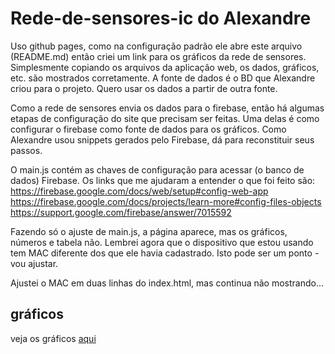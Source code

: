 # Rede-de-sensores-ic do Alexandre 
[comment]: # (This actually is the most platform independent comment)
[comment]: # (https://stackoverflow.com/questions/4823468/comments-in-markdown)

[comment]: # (https://stackoverflow.com/questions/7653483/github-relative-link-in-markdown-file)
Uso github pages, como na configuração padrão ele abre este arquivo (README.md) então criei um link para os gráficos da rede de sensores.
   Simplesmente copiando os arquivos da aplicação web, os dados, gráficos, etc. são mostrados corretamente. A fonte de dados é o 
BD que Alexandre criou para o projeto. Quero usar os dados a partir de outra fonte.

Como a rede de sensores envia os dados para o firebase, então há algumas etapas de configuração do site que precisam ser feitas.
Uma delas é como configurar o firebase como fonte de dados para os gráficos. Como Alexandre usou snippets gerados pelo Firebase,
dá para reconstituir seus passos.

O main.js contém as chaves de configuração para acessar (o banco de dados) Firebase.
Os links que me ajudaram a entender o que foi feito são:
https://firebase.google.com/docs/web/setup#config-web-app
https://firebase.google.com/docs/projects/learn-more#config-files-objects
https://support.google.com/firebase/answer/7015592

Fazendo só o ajuste de main.js, a página aparece, mas os gráficos, números e tabela não. Lembrei agora que o dispositivo que estou usando tem MAC diferente dos que ele havia cadastrado. Isto pode ser um ponto - vou ajustar.

Ajustei o MAC em duas linhas do index.html, mas continua não mostrando...

## gráficos
veja os gráficos [aqui](web/index.html)
